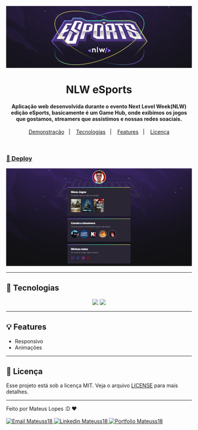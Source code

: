 <div aling="center">
    <img src="./assets/nlwesports_logo.png" alt="">
</div>

<h1 align="center">
    NLW eSports
</h1>

<h4 align="center">
  Aplicação web desenvolvida durante o evento Next Level Week(NLW) edição eSports, basicamente é um Game Hub, onde exibimos os jogos que gostamos, streamers que assistimos e nossas redes soaciais.
</h4>

<p align="center">
    <a href="#🔗-deploy">Demonstração</a>&nbsp;&nbsp;&nbsp;|&nbsp;&nbsp;&nbsp;
    <a href="#🔨-tecnologias">Tecnologias</a>&nbsp;&nbsp;&nbsp;|&nbsp;&nbsp;&nbsp;
    <a href="#💡-features">Features</a>&nbsp;&nbsp;&nbsp;|&nbsp;&nbsp;&nbsp;
    <a href="#📝-licença">Licença</a>
</p>

<br>

### [🔗 Deploy](https://mateuss18.github.io/NLW_eSports-Explorer/)
<img src="./assets/nlw_desktop.png">

>
---

## 🔨 Tecnologias

<div align="center">

  ![](https://github.com/JoshDanielWalker/Tech-SVG-Icons/blob/master/html-5.svg)
  ![](https://github.com/JoshDanielWalker/Tech-SVG-Icons/blob/master/css.svg)

</div>

>
---
## 💡 Features

- Responsivo
- Animações

---

## 📝 Licença   

Esse projeto está sob a licença MIT. Veja o arquivo [LICENSE](LICENSE) para mais detalhes.

---

Feito por Mateus Lopes :D ❤ <br><br>
<a href="mailto:mateus20.lopes02@gmail.com" target="_blank">
  <img src="https://img.shields.io/badge/Gmail-D14836?style=for-the-badge&logo=gmail&logoColor=white" alt="Email Mateuss18">
</a>
<a href="https://www.linkedin.com/in/mateus--lopes/" target="_blank">
  <img src="https://img.shields.io/badge/LinkedIn-0077B5?style=for-the-badge&logo=linkedin&logoColor=white" alt="Linkedin Mateuss18">
</a>
<a href="https://mateus-lopes-portfolio.netlify.app" target="_blank">
  <img src="https://img.shields.io/badge/-Portfolio-black?logo=flickr&style=for-the-badge" alt="Portfolio Mateuss18">
</a>

